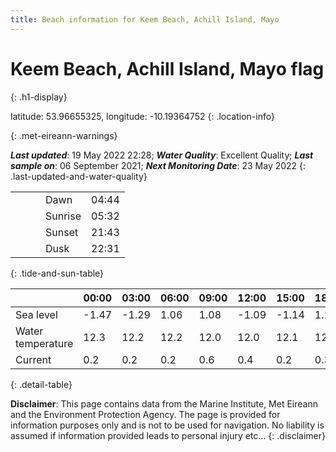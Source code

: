 ```yaml
---
title: Beach information for Keem Beach, Achill Island, Mayo
---
```

# Keem Beach, Achill Island, Mayo <span class="material-icons blue-flag" alt="This a Blue Flag beach">flag</span>
{: .h1-display}

latitude: 53.96655325, longitude: -10.19364752
{: .location-info}


{: .met-eireann-warnings}

___Last updated___: 19 May 2022 22:28; ___Water Quality___: Excellent Quality;
___Last sample on___: 06 September 2021; ___Next Monitoring Date___: 23 May 2022
{: .last-updated-and-water-quality}

|   |   |   |   |   |
|---|---|---|---|---|
|   |   |   | Dawn  | 04:44 |
|   |   |   | Sunrise  | 05:32 |
|   |   |   | Sunset  | 21:43 |
|   |   |   | Dusk  | 22:31 |
{: .tide-and-sun-table}

<div></div>

| | 00:00 | 03:00 | 06:00 | 09:00 | 12:00 | 15:00 | 18:00 | 21:00 |
|---|---|---|---|---|---|---|---|---|
| Sea level | -1.47 | -1.29 | 1.06 | 1.08| -1.09 | -1.14 | 1.14 | 1.43 |
| Water temperature | 12.3 | 12.2 | 12.2 | 12.0 | 12.0 | 12.1 | 12.0 | 12.0 |
| Current | 0.2 | 0.2 | 0.2 | 0.6 | 0.4| 0.2 | 0.3 | 0.6 |
{: .detail-table}

__Disclaimer__: This page contains data from the Marine Institute,
Met Eireann and the Environment Protection Agency. The page is provided for
information purposes only and is not to be used for navigation. No liability
is assumed if information provided leads to personal injury etc...
{: .disclaimer}